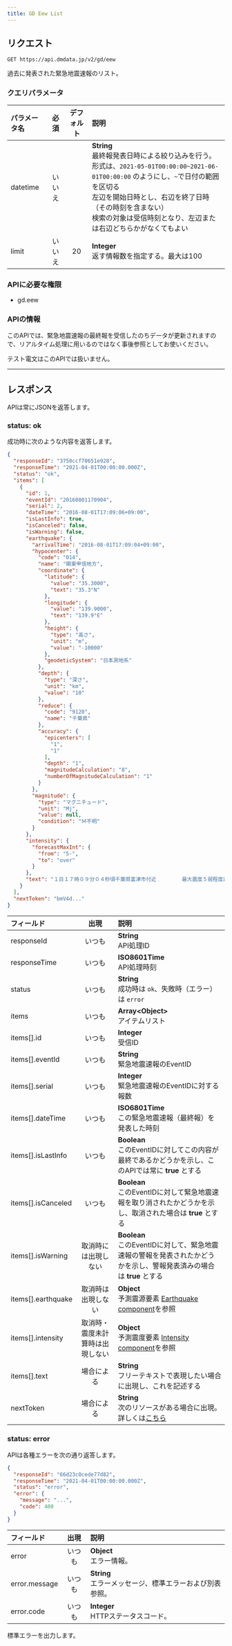 ```yaml
---
title: GD Eew List
---
```


## リクエスト

`GET https://api.dmdata.jp/v2/gd/eew`

過去に発表された緊急地震速報のリスト。

### クエリパラメータ
|パラメータ名|必須|デフォルト|説明|
|:--|:-:|:-:|:--|
|datetime|いいえ||**String** <br/> 最終報発表日時による絞り込みを行う。<br/> 形式は、`2021-05-01T00:00:00~2021-06-01T00:00:00` のようにし、`~`で日付の範囲を区切る <br/> 左辺を開始日時とし、右辺を終了日時（その時刻を含まない）<br/> 検索の対象は受信時刻となり、左辺または右辺どちらかがなくてもよい |
|limit|いいえ|20|**Integer** <br/> 返す情報数を指定する。最大は100|

### APIに必要な権限
* gd.eew

### APIの情報

このAPIでは、緊急地震速報の最終報を受信したのちデータが更新されますので、リアルタイム処理に用いるのではなく事後参照としてお使いください。

テスト電文はこのAPIでは扱いません。

---

## レスポンス
APIは常にJSONを返答します。

### status: ok
成功時に次のような内容を返答します。

```json
{
  "responseId": "3750ccf70651e928",
  "responseTime": "2021-04-01T00:00:00.000Z",
  "status": "ok",
  "items": [
    {
      "id": 1,
      "eventId": "20160801170904",
      "serial": 2,
      "dateTime": "2016-08-01T17:09:06+09:00",
      "isLastInfo": true,
      "isCanceled": false,
      "isWarning": false,
      "earthquake": {
        "arrivalTime": "2016-08-01T17:09:04+09:00",
        "hypocenter": {
          "code": "014",
          "name": "関東甲信地方",
          "coordinate": {
            "latitude": {
              "value": "35.3000",
              "text": "35.3°N"
            },
            "longitude": {
              "value": "139.9000",
              "text": "139.9°E"
            },
            "height": {
              "type": "高さ",
              "unit": "m",
              "value": "-10000"
            },
            "geodeticSystem": "日本測地系"
          },
          "depth": {
            "type": "深さ",
            "unit": "km",
            "value": "10"
          },
          "reduce": {
            "code": "9120",
            "name": "千葉県"
          },
          "accuracy": {
            "epicenters": [
              "1",
              "1"
            ],
            "depth": "1",
            "magnitudeCalculation": "8",
            "numberOfMagnitudeCalculation": "1"
          }
        },
        "magnitude": {
          "type": "マグニチュード",
          "unit": "Mj",
          "value": null,
          "condition": "Ｍ不明"
        }
      },
      "intensity": {
        "forecastMaxInt": {
          "from": "5-",
          "to": "over"
        }
      },
      "text": "１日１７時０９分０４秒頃千葉県富津市付近　　　　　最大震度５弱程度以上と推定"
    }
  ],
  "nextToken": "bmV4d..."
}
```

|フィールド|出現|説明|
|:--|:-:|:--|
|responseId|いつも|**String** <br/> API処理ID|
|responseTime|いつも|**ISO8601Time** <br/> API処理時刻|
|status|いつも|**String** <br/> 成功時は `ok`、失敗時（エラー）は `error`|
|items|いつも|**Array<Object\>** <br/> アイテムリスト|
|items[\].id|いつも|**Integer** <br/> 受信ID|
|items[\].eventId|いつも|**String** <br/> 緊急地震速報のEventID|
|items[\].serial|いつも|**Integer** <br/> 緊急地震速報のEventIDに対する報数|
|items[\].dateTime|いつも|**ISO6801Time** <br/> この緊急地震速報（最終報）を発表した時刻|
|items[\].isLastInfo|いつも|**Boolean** <br/> このEventIDに対してこの内容が最終であるかどうかを示し、このAPIでは常に **true** とする|
|items[\].isCanceled|いつも|**Boolean** <br/> このEventIDに対して緊急地震速報を取り消されたかどうかを示し、取消された場合は **true** とする|
|items[\].isWarning|取消時には出現しない|**Boolean** <br/> このEventIDに対して、緊急地震速報の警報を発表されたかどうかを示し、警報発表済みの場合は **true** とする|
|items[\].earthquake|取消時は出現しない|**Object** <br/> 予測震源要素 [Earthquake component](/docs/reference/conversion/json/schema/eew-information.md#7-earthquake)を参照|
|items[\].intensity|取消時・震度未計算時は出現しない|**Object** <br/> 予測震度要素 [Intensity component](/docs/reference/conversion/json/schema/eew-information.md#8-intensity)を参照|
|items[\].text|場合による|**String** <br/> フリーテキストで表現したい場合に出現し、これを記述する|
|nextToken|場合による|**String** <br/> 次のリソースがある場合に出現。詳しくは[こちら](/docs/reference/api/v2#カーソルトークン)|

### status: error
APIは各種エラーを次の通り返答します。

```json
{
  "responseId": "66d23c0cede77d82",
  "responseTime": "2021-04-01T00:00:00.000Z",
  "status": "error",
  "error": {
    "message": "...",
    "code": 400
  }
}
```

|フィールド|出現|説明|
|:--|:-:|:--|
|error|いつも|**Object** <br/> エラー情報。|
|error.message|いつも|**String** <br/> エラーメッセージ、標準エラーおよび別表参照。|
|error.code|いつも|**Integer** <br/> HTTPステータスコード。|

標準エラーを出力します。
